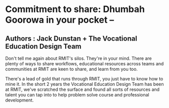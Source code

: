 # Commitment to share: Dhumbah Goorowa in your pocket – 

## Authors : Jack Dunstan  + The Vocational Education Design Team

Don't tell me again about RMIT's silos. They're in your mind. There are plenty of ways to share workflows, educational resources across teams and communities at RMIT are keen to share, and learn from you too. 

There's a lead of gold that runs through RMIT, you just have to know how to mine it. In the short 2 years the Vocational Education Design Team has been at RMIT, we've scratched the surface and found all sorts of resources and talent you can tap into to help problem solve course and professional development.

